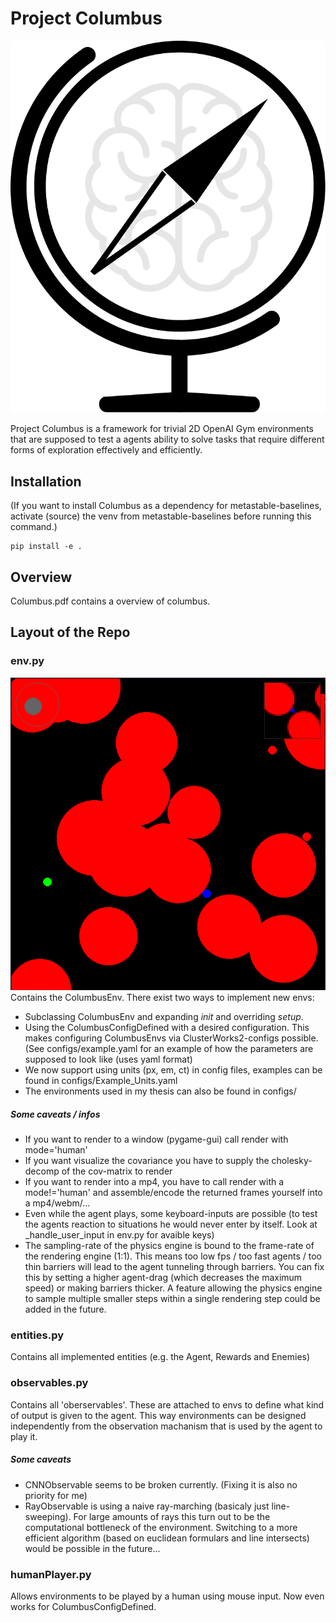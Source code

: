 # Project Columbus

<p align='center'>
  <img src='./icon.svg'>
</p>

Project Columbus is a framework for trivial 2D OpenAI Gym environments that are supposed to test a agents ability to solve tasks that require different forms of exploration effectively and efficiently.

## Installation

(If you want to install Columbus as a dependency for metastable-baselines, activate (source) the venv from metastable-baselines before running this command.)

```
pip install -e .
```

## Overview

Columbus.pdf contains a overview of columbus.

## Layout of the Repo

### env.py

![Screenshot](./img_README.png)  
Contains the ColumbusEnv.
There exist two ways to implement new envs:

- Subclassing ColumbusEnv and expanding _init_ and overriding _setup_.
- Using the ColumbusConfigDefined with a desired configuration. This makes configuring ColumbusEnvs via ClusterWorks2-configs possible. (See configs/example.yaml for an example of how the parameters are supposed to look like (uses yaml format)
- We now support using units (px, em, ct) in config files, examples can be found in configs/Example_Units.yaml
- The environments used in my thesis can also be found in configs/

##### Some caveats / infos

- If you want to render to a window (pygame-gui) call render with mode='human'
- If you want visualize the covariance you have to supply the cholesky-decomp of the cov-matrix to render
- If you want to render into a mp4, you have to call render with a mode!='human' and assemble/encode the returned frames yourself into a mp4/webm/...
- Even while the agent plays, some keyboard-inputs are possible (to test the agents reaction to situations he would never enter by itself. Look at \_handle_user_input in env.py for avaible keys)
- The sampling-rate of the physics engine is bound to the frame-rate of the rendering engine (1:1). This means too low fps / too fast agents / too thin barriers will lead to the agent tunneling through barriers. You can fix this by setting a higher agent-drag (which decreases the maximum speed) or making barriers thicker. A feature allowing the physics engine to sample multiple smaller steps within a single rendering step could be added in the future.

### entities.py

Contains all implemented entities (e.g. the Agent, Rewards and Enemies)

### observables.py

Contains all 'oberservables'. These are attached to envs to define what kind of output is given to the agent. This way environments can be designed independently from the observation machanism that is used by the agent to play it.

##### Some caveats

- CNNObservable seems to be broken currently. (Fixing it is also no priority for me)
- RayObservable is using a naive ray-marching (basicaly just line-sweeping). For large amounts of rays this turn out to be the computational bottleneck of the environment. Switching to a more efficient algorithm (based on euclidean formulars and line intersects) would be possible in the future...

### humanPlayer.py

Allows environments to be played by a human using mouse input. Now even works for ColumbusConfigDefined.
